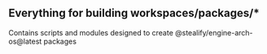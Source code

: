 ## Everything for building workspaces/packages/*
Contains scripts and modules designed to create @stealify/engine-arch-os@latest packages

